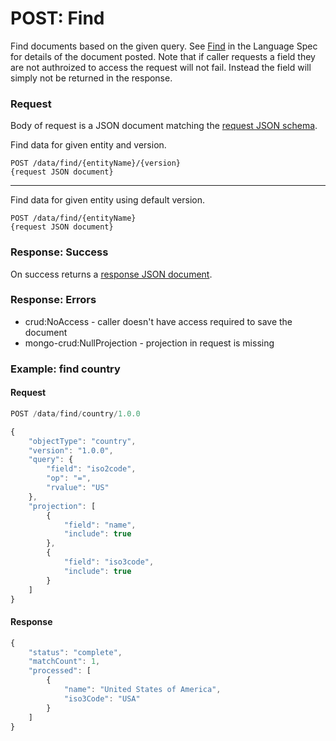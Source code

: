 # POST: Find
Find documents based on the given query.  See [Find](../language_specification/data.html#find) in the Language Spec for details of the document posted.  Note that if caller requests a field they are not authroized to access the request will not fail.  Instead the field will simply not be returned in the response.

### Request
Body of request is a JSON document matching the [request JSON schema](https://raw.githubusercontent.com/lightblue-platform/lightblue-core/master/crud/src/main/resources/json-schema/findRequest.json).

Find data for given entity and version.
```
POST /data/find/{entityName}/{version}
{request JSON document}
```
---

Find data for given entity using default version.
```
POST /data/find/{entityName}
{request JSON document}
```

### Response: Success
On success returns a [response JSON document](https://raw.githubusercontent.com/lightblue-platform/lightblue-core/master/crud/src/main/resources/json-schema/response.json).

### Response: Errors
* crud:NoAccess - caller doesn't have access required to save the document
* mongo-crud:NullProjection - projection in request is missing

### Example: find country

#### Request
```javascript
POST /data/find/country/1.0.0

{
    "objectType": "country",
    "version": "1.0.0",
    "query": {
        "field": "iso2code",
        "op": "=",
        "rvalue": "US"
    },
    "projection": [
        {
            "field": "name",
            "include": true
        },
        {
            "field": "iso3code",
            "include": true
        }
    ]
}
```

#### Response
```javascript
{
    "status": "complete",
    "matchCount": 1,
    "processed": [
        {
            "name": "United States of America",
            "iso3Code": "USA"
        }
    ]
}
```
